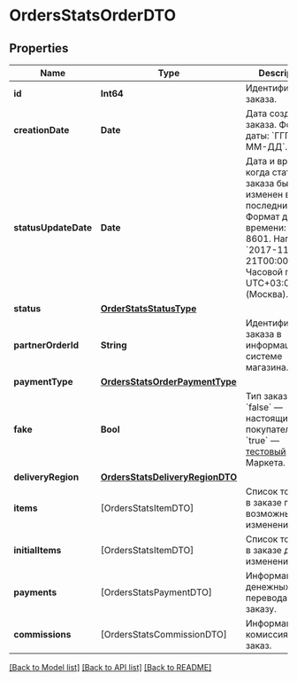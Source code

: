 # OrdersStatsOrderDTO

## Properties
Name | Type | Description | Notes
------------ | ------------- | ------------- | -------------
**id** | **Int64** | Идентификатор заказа. | [optional] 
**creationDate** | **Date** | Дата создания заказа.  Формат даты: &#x60;ГГГГ-ММ-ДД&#x60;.  | [optional] 
**statusUpdateDate** | **Date** | Дата и время, когда статус заказа был изменен в последний раз.  Формат даты и времени: ISO 8601. Например, &#x60;2017-11-21T00:00:00&#x60;. Часовой пояс — UTC+03:00 (Москва).  | [optional] 
**status** | [**OrderStatsStatusType**](OrderStatsStatusType.md) |  | [optional] 
**partnerOrderId** | **String** | Идентификатор заказа в информационной системе магазина. | [optional] 
**paymentType** | [**OrdersStatsOrderPaymentType**](OrdersStatsOrderPaymentType.md) |  | [optional] 
**fake** | **Bool** | Тип заказа:  * &#x60;false&#x60; — настоящий заказ покупателя.  * &#x60;true&#x60; — [тестовый](../../pushapi/concepts/sandbox.md) заказ Маркета.  | [optional] 
**deliveryRegion** | [**OrdersStatsDeliveryRegionDTO**](OrdersStatsDeliveryRegionDTO.md) |  | [optional] 
**items** | [OrdersStatsItemDTO] | Список товаров в заказе после возможных изменений. | 
**initialItems** | [OrdersStatsItemDTO] | Список товаров в заказе до изменений. | [optional] 
**payments** | [OrdersStatsPaymentDTO] | Информация о денежных переводах по заказу. | 
**commissions** | [OrdersStatsCommissionDTO] | Информация о комиссиях за заказ. | 

[[Back to Model list]](../README.md#documentation-for-models) [[Back to API list]](../README.md#documentation-for-api-endpoints) [[Back to README]](../README.md)


